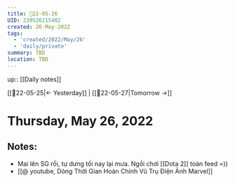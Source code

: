 ```yaml
---
title: 📝22-05-26
UID: 220526215402
created: 26-May-2022
tags:
  - 'created/2022/May/26'
  - 'daily/private'
summary: TBD
location: TBD
---
```


up:: [[Daily notes]]

[[📝22-05-25|<- Yesterday]] | [[📝22-05-27|Tomorrow ->]]
# Thursday, May 26, 2022

## Notes:
- Mai lên SG rồi, tự dưng tối nay lại mưa. Ngồi chơi [[Dota 2]]  toàn feed =))
- [[@ youtube, Dòng Thời Gian Hoàn Chỉnh Vũ Trụ Điện Ảnh Marvel]]

